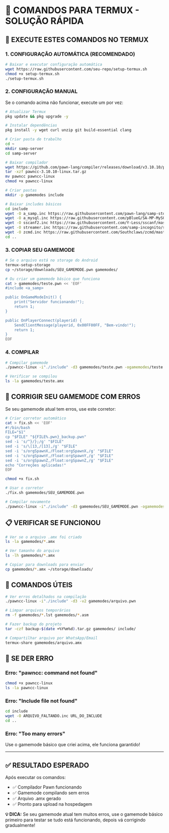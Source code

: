 # 📱 COMANDOS PARA TERMUX - SOLUÇÃO RÁPIDA

## 🚀 EXECUTE ESTES COMANDOS NO TERMUX

### **1. CONFIGURAÇÃO AUTOMÁTICA (RECOMENDADO)**

```bash
# Baixar e executar configuração automática
wget https://raw.githubusercontent.com/seu-repo/setup-termux.sh
chmod +x setup-termux.sh
./setup-termux.sh
```

### **2. CONFIGURAÇÃO MANUAL**

Se o comando acima não funcionar, execute um por vez:

```bash
# Atualizar Termux
pkg update && pkg upgrade -y

# Instalar dependências
pkg install -y wget curl unzip git build-essential clang

# Criar pasta de trabalho
cd ~
mkdir samp-server
cd samp-server

# Baixar compilador
wget https://github.com/pawn-lang/compiler/releases/download/v3.10.10/pawncc-3.10.10-linux.tar.gz
tar -xzf pawncc-3.10.10-linux.tar.gz
mv pawncc pawncc-linux
chmod +x pawncc-linux

# Criar pastas
mkdir -p gamemodes include

# Baixar includes básicos
cd include
wget -O a_samp.inc https://raw.githubusercontent.com/pawn-lang/samp-stdlib/master/a_samp.inc
wget -O a_mysql.inc https://raw.githubusercontent.com/pBlueG/SA-MP-MySQL/master/a_mysql.inc
wget -O sscanf2.inc https://raw.githubusercontent.com/Y-Less/sscanf/master/sscanf2.inc
wget -O streamer.inc https://raw.githubusercontent.com/samp-incognito/samp-streamer-plugin/master/include/streamer.inc
wget -O zcmd.inc https://raw.githubusercontent.com/Southclaws/zcmd/master/zcmd.inc
cd ..
```

### **3. COPIAR SEU GAMEMODE**

```bash
# Se o arquivo está no storage do Android
termux-setup-storage
cp ~/storage/downloads/SEU_GAMEMODE.pwn gamemodes/

# Ou criar um gamemode básico que funciona
cat > gamemodes/teste.pwn << 'EOF'
#include <a_samp>

public OnGameModeInit() {
    print("Servidor funcionando!");
    return 1;
}

public OnPlayerConnect(playerid) {
    SendClientMessage(playerid, 0x00FF00FF, "Bem-vindo!");
    return 1;
}
EOF
```

### **4. COMPILAR**

```bash
# Compilar gamemode
./pawncc-linux -i"./include" -d3 gamemodes/teste.pwn -ogamemodes/teste.amx

# Verificar se compilou
ls -la gamemodes/teste.amx
```

## 🔧 CORRIGIR SEU GAMEMODE COM ERROS

Se seu gamemode atual tem erros, use este corretor:

```bash
# Criar corretor automático
cat > fix.sh << 'EOF'
#!/bin/bash
FILE="$1"
cp "$FILE" "${FILE%.pwn}_backup.pwn"
sed -i 's/^}/};/g' "$FILE"
sed -i 's/\[13,/[13],/g' "$FILE"
sed -i 's/orgSpawnX,/Float:orgSpawnX,/g' "$FILE"
sed -i 's/orgSpawnY,/Float:orgSpawnY,/g' "$FILE"
sed -i 's/orgSpawnZ,/Float:orgSpawnZ,/g' "$FILE"
echo "Correções aplicadas!"
EOF

chmod +x fix.sh

# Usar o corretor
./fix.sh gamemodes/SEU_GAMEMODE.pwn

# Compilar novamente
./pawncc-linux -i"./include" -d3 gamemodes/SEU_GAMEMODE.pwn -ogamemodes/SEU_GAMEMODE.amx
```

## 📋 VERIFICAR SE FUNCIONOU

```bash
# Ver se o arquivo .amx foi criado
ls -la gamemodes/*.amx

# Ver tamanho do arquivo
ls -lh gamemodes/*.amx

# Copiar para downloads para enviar
cp gamemodes/*.amx ~/storage/downloads/
```

## 🎯 COMANDOS ÚTEIS

```bash
# Ver erros detalhados na compilação
./pawncc-linux -i"./include" -d3 -v2 gamemodes/arquivo.pwn

# Limpar arquivos temporários
rm -f gamemodes/*.lst gamemodes/*.asm

# Fazer backup do projeto
tar -czf backup-$(date +%Y%m%d).tar.gz gamemodes/ include/

# Compartilhar arquivo por WhatsApp/Email
termux-share gamemodes/arquivo.amx
```

## 🚨 SE DER ERRO

### **Erro: "pawncc: command not found"**
```bash
chmod +x pawncc-linux
ls -la pawncc-linux
```

### **Erro: "Include file not found"**
```bash
cd include
wget -O ARQUIVO_FALTANDO.inc URL_DO_INCLUDE
cd ..
```

### **Erro: "Too many errors"**
Use o gamemode básico que criei acima, ele funciona garantido!

---

## ✅ RESULTADO ESPERADO

Após executar os comandos:
- ✅ Compilador Pawn funcionando
- ✅ Gamemode compilando sem erros
- ✅ Arquivo .amx gerado
- ✅ Pronto para upload na hospedagem

**💡 DICA:** Se seu gamemode atual tem muitos erros, use o gamemode básico primeiro para testar se tudo está funcionando, depois vá corrigindo gradualmente!